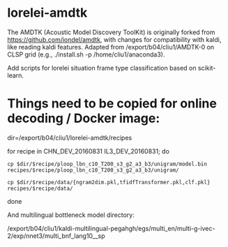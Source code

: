 # lorelei-amdtk

The AMDTK (Acoustic Model Discovery ToolKit) is originally forked from https://github.com/iondel/amdtk, with changes for compatibility with kaldi, like reading kaldi features. Adapted from /export/b04/cliu1/AMDTK-0 on CLSP grid (e.g., ./install.sh -p /home/cliu1/anaconda3).

Add scripts for lorelei situation frame type classification based on scikit-learn.


# Things need to be copied for online decoding / Docker image:

dir=/export/b04/cliu1/lorelei-amdtk/recipes

for recipe in CHN_DEV_20160831 IL3_DEV_20160831; do

    cp $dir/$recipe/ploop_lbn_c10_T200_s3_g2_a3_b3/unigram/model.bin recipes/$recipe/ploop_lbn_c10_T200_s3_g2_a3_b3/unigram/

    cp $dir/$recipe/data/{ngram2dim.pkl,tfidfTransformer.pkl,clf.pkl} recipes/$recipe/data/

done

And multilingual bottleneck model directory:

/export/b04/cliu1/kaldi-multilingual-pegahgh/egs/multi_en/multi-g-ivec-2/exp/nnet3/multi_bnf_lang10__sp


